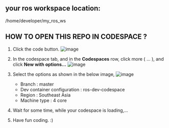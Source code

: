 ## your ros workspace location:
 /home/developer/my_ros_ws


 ## HOW TO OPEN THIS REPO IN CODESPACE ?
 1) Click the code button.
    ![image](https://github.com/RishikesavanRamesh/ros-oneday/assets/84554651/af997927-86e4-43a6-9984-26336e9d99d9)

 2) In the codespace tab, and in the **Codespaces** row, click more ( ... ), and click **New with options...**
    ![image](https://github.com/RishikesavanRamesh/ros-oneday/assets/84554651/a0f9b137-fec0-4d95-a9c3-63f56be2737e)

 3) Select the options as shown in the below image,
    ![image](https://github.com/RishikesavanRamesh/ros-oneday/assets/84554651/c2bab462-1a8d-440f-b3d5-3c9620bf6f65)

    - Branch : master
    - Dev container configuration : ros-dev-codespace
    - Region : Southeast Asia
    - Machine type : 4 core

 4) Wait for some time, while your codespace is loading,...
 5) Have fun coding. :)

  
